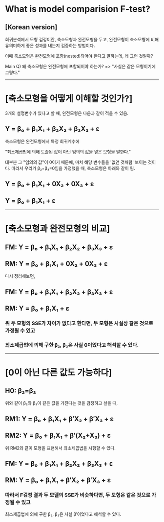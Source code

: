 # What is model comparision F-test?

[Korean version]
---
회귀분석에서 모형 검정이란,
축소모형과 완전모형을 두고, 완전모형이 축소모형에 비해 유의미하게 좋은 성과를 내는지 검증하는 방법이다. 

이때 축소모형은 완전모형에 포함(nested)되어야 한다고 말하는데, 왜 그런 것일까?

Main Q) 왜 축소모형은 완전모형에 포함되어야 하는가? 
=> "사실은 같은 모형이기에 그렇다."

---
# [축소모형을 어떻게 이해할 것인가?]

3개의 설명변수가 있다고 할 때, 완전모형은 다음과 같이 적을 수 있음.

## Y = β₀ + β₁X₁ + β₂X₂ + β₃X₃ + ε

축소모형은 완전모형에서 특정 회귀계수에 

"최소제곱법에 의해 도출된 값이 아닌 임의의 값을 넣은 모형을 말한다."

대부분 그 "임의의 값"이 0이기 때문에, 마치 해당 변수들을 '없앤 것처럼' 보이는 것이다.
따라서 우리가 β₂=β₃=0임을 가정했을 때, 축소모형은 아래와 같이 됨.

## Y = β₀ + β₁X₁ + 0X₂ + 0X₃ + ε
## Y = β₀ + β₁X₁ + ε
---
# [축소모형과 완전모형의 비교]

## FM: Y = β₀ + β₁X₁ + β₂X₂ + β₃X₃ + ε
## RM: Y = β₀ + β₁X₁ + 0X₂ + 0X₃ + ε

다시 정리해보면,

## FM: Y = β₀ + β₁X₁ + β₂X₂ + β₃X₃ + ε
## RM: Y = β₀ + β₁X₁ + ε

### 위 두 모형의 SSE가 차이가 없다고 한다면, 두 모형은 사실상 같은 것으로 가정될 수 있고
### 최소제곱법에 의해 구한 β₂, β₃은 사실 0이었다고 해석할 수 있다.
---
# [0이 아닌 다른 값도 가능하다]

## H0: β₂=β₃

위와 같이 β₂와 β₃이 같은 값을 가진다는 것을 검정하고 싶을 때, 

## RM1: Y = β₀ + β₁X₁ + β′X₂ + β′X₃ + ε
## RM2: Y = β₀ + β₁X₁ + β′(X₂+X₃) + ε

위 RM2와 같이 모형을 표현해서 최소제곱법을 시행할 수 있다. 

## FM: Y = β₀ + β₁X₁ + β₂X₂ + β₃X₃ + ε
## RM: Y = β₀ + β₁X₁ + β′X₂ + β′X₃ + ε

### 따라서 F검정 결과 두 모델의 SSE가 비슷하다면, 두 모형은 같은 것으로 가정될 수 있고
최소제곱법에 의해 구한 β₂, β₃은 사실 β′이었다고 해석할 수 있다.

